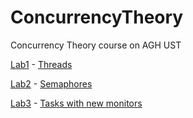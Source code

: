 # ConcurrencyTheory
Concurrency Theory course on AGH UST

[Lab1](https://github.com/Jullija/ConcurrencyTheory/tree/main/lab1) - [Threads](https://home.agh.edu.pl/~kzajac/dydakt/tw/lab1/) 

[Lab2](https://github.com/Jullija/ConcurrencyTheory/tree/main/lab2) - [Semaphores](https://home.agh.edu.pl/~kzajac/dydakt/tw/lab2/)

[Lab3](https://github.com/Jullija/ConcurrencyTheory/tree/main/lab3) - [Tasks with new monitors](https://home.agh.edu.pl/~kzajac/dydakt/tw/lab3/)
